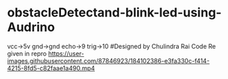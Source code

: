 # obstacleDetectand-blink-led-using-Audrino
 vcc->5v
 gnd->gnd
 echo->9
 trig->10
#Designed by Chulindra Rai
Code Re given in repro
https://user-images.githubusercontent.com/87846923/184102386-e3fa330c-f414-4215-8fd5-c82faae1a490.mp4

